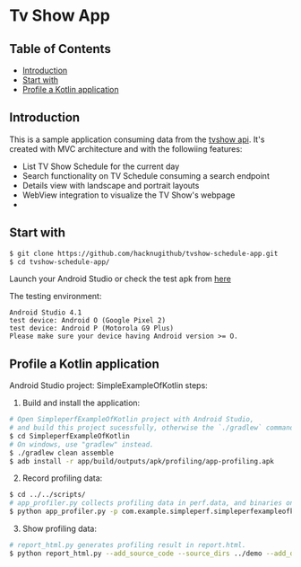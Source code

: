 # Tv Show App
## Table of Contents
  - [Introduction](#introduction)
  - [Start with](#start-with)
  - [Profile a Kotlin application](#profile-a-kotlin-application)
## Introduction
This is a sample application consuming data from the [tvshow api](https://api.tvmaze.com/).
It's created with MVC architecture and with the followiing features:
- List TV Show Schedule for the current day
- Search functionality on TV Schedule consuming a search endpoint
- Details view with landscape and portrait layouts
- WebView integration to visualize the TV Show's webpage
-
## Start with
```sh
$ git clone https://github.com/hacknugithub/tvshow-schedule-app.git
$ cd tvshow-schedule-app/
```
Launch your Android Studio or check the test apk from [here](https://drive.google.com/file/d/1VYdvkL03SkNplE8SGgvRpwrB0YlBaep9/view?usp=sharing)

The testing environment:
```
Android Studio 4.1
test device: Android O (Google Pixel 2)
test device: Android P (Motorola G9 Plus)
Please make sure your device having Android version >= O.
```
## Profile a Kotlin application
Android Studio project: SimpleExampleOfKotlin
steps:
1. Build and install the application:
```sh
# Open SimpleperfExampleOfKotlin project with Android Studio,
# and build this project sucessfully, otherwise the `./gradlew` command below will fail.
$ cd SimpleperfExampleOfKotlin
# On windows, use "gradlew" instead.
$ ./gradlew clean assemble
$ adb install -r app/build/outputs/apk/profiling/app-profiling.apk
```
2. Record profiling data:
```sh
$ cd ../../scripts/
# app_profiler.py collects profiling data in perf.data, and binaries on device in binary_cache/.
$ python app_profiler.py -p com.example.simpleperf.simpleperfexampleofkotlin
```
3. Show profiling data:
```sh
# report_html.py generates profiling result in report.html.
$ python report_html.py --add_source_code --source_dirs ../demo --add_disassembly
```